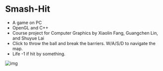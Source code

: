 # Smash-Hit
- A game on PC
- OpenGL and C++
- Course project for Computer Graphics by Xiaolin Fang, Guangchen Lin, and Shuyue Lai
- Click to throw the ball and break the barriers. W/A/S/D to navigate the map.
- Life -1 if hit by something.


![img](https://github.com/fxlfang/Smash-Hit/blob/master/Smash_Hit.gif)
